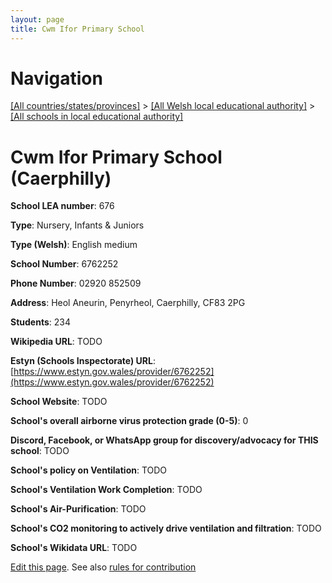 ```yaml
---
layout: page
title: Cwm Ifor Primary School
---
```

# Navigation

[[All countries/states/provinces]](../../..) > [[All Welsh local educational authority]](../..) > [[All schools in local educational authority]](..)

# Cwm Ifor Primary School (Caerphilly)

**School LEA number**: 676

**Type**: Nursery, Infants & Juniors

**Type (Welsh)**: English medium

**School Number**: 6762252

**Phone Number**: 02920 852509

**Address**: Heol Aneurin, Penyrheol, Caerphilly, CF83 2PG

**Students**: 234

**Wikipedia URL**: TODO

**Estyn (Schools Inspectorate) URL**: [https://www.estyn.gov.wales/provider/6762252](https://www.estyn.gov.wales/provider/6762252)

**School Website**: TODO

**School's overall airborne virus protection grade (0-5)**: 0

**Discord, Facebook, or WhatsApp group for discovery/advocacy for THIS school**: TODO

**School's policy on Ventilation**: TODO

**School's Ventilation Work Completion**: TODO

**School's Air-Purification**: TODO

**School's CO2 monitoring to actively drive ventilation and filtration**: TODO

**School's Wikidata URL**: TODO




[Edit this page](https://github.com/VentilationProject/Wales/edit/prif/./Caerphilly/Cwm_Ifor_Primary_School.md). See also [rules for contribution](../../../contribution-rules/)